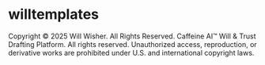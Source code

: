 # willtemplates

Copyright © 2025 Will Wisher. All Rights Reserved. 
Caffeine AI™ Will & Trust Drafting Platform.
All rights reserved. Unauthorized access, reproduction, or derivative works are prohibited under U.S. and international copyright laws.

